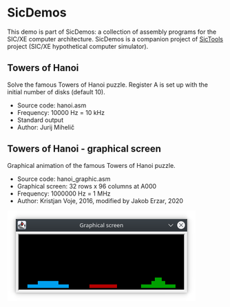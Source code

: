 # SicDemos
This demo is part of SicDemos: a collection of assembly programs for the SIC/XE computer architecture. SicDemos is a companion project of [SicTools](https://github.com/jurem/SicTools) project (SIC/XE hypothetical computer simulator).

## Towers of Hanoi
Solve the famous Towers of Hanoi puzzle. Register A is set up with the initial number of disks (default 10).
* Source code: hanoi.asm
* Frequency: 10000 Hz = 10 kHz
* Standard output
* Author: Jurij Mihelič

## Towers of Hanoi - graphical screen
Graphical animation of the famous Towers of Hanoi puzzle.
* Source code: hanoi_graphic.asm
* Graphical screen: 32 rows x 96 columns at A000
* Frequency: 1000000 Hz = 1 MHz
* Author: Kristjan Voje, 2016, modified by Jakob Erzar, 2020

![Picture of the graphical screen and Towers of Hanoi in action](./hanoi_graphic.png)
